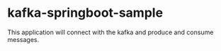 # kafka-springboot-sample
This application will connect with the kafka and produce and consume messages.
